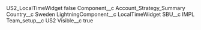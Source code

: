 <?xml version="1.0" encoding="UTF-8"?>
<CustomMetadata xmlns="http://soap.sforce.com/2006/04/metadata" xmlns:xsi="http://www.w3.org/2001/XMLSchema-instance" xmlns:xsd="http://www.w3.org/2001/XMLSchema">
    <label>US2_LocalTimeWidget</label>
    <protected>false</protected>
    <values>
        <field>Component__c</field>
        <value xsi:type="xsd:string">Account_Strategy_Summary</value>
    </values>
    <values>
        <field>Country__c</field>
        <value xsi:type="xsd:string">Sweden</value>
    </values>
    <values>
        <field>LightningComponent__c</field>
        <value xsi:type="xsd:string">LocalTimeWidget</value>
    </values>
    <values>
        <field>SBU__c</field>
        <value xsi:type="xsd:string">IMPL</value>
    </values>
    <values>
        <field>Team_setup__c</field>
        <value xsi:type="xsd:string">US2</value>
    </values>
    <values>
        <field>Visible__c</field>
        <value xsi:type="xsd:boolean">true</value>
    </values>
</CustomMetadata>
